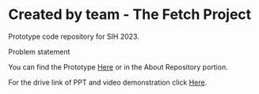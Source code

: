 # Created by team - The Fetch Project

Prototype code repository for SIH 2023.

Problem statement

You can find the Prototype [Here](https://sih-2023-realest.vercel.app/) or in the About Repository portion.

For the drive link of PPT and video demonstration click [Here](https://drive.google.com/drive/folders/1tJ9L-ygen9hJ6Z07Y_NPcasq5TpUBpub?usp=drive_link ).
